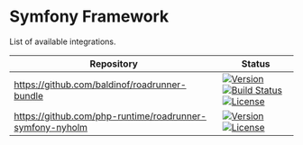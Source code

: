 # Symfony Framework

List of available integrations.

Repository | Status
--- | ---
https://github.com/baldinof/roadrunner-bundle | [![Version][baldinof_badge_php_version]][baldinof_link_packagist] [![Build Status][baldinof_badge_build_status]][baldinof_link_build_status] [![License][baldinof_badge_license]][baldinof_link_license]
https://github.com/php-runtime/roadrunner-symfony-nyholm | [![Version][phpruntime_badge_php_version]][phpruntime_link_packagist] [![License][phpruntime_badge_license]][phpruntime_link_license]

[baldinof_badge_packagist_version]:https://img.shields.io/packagist/v/baldinof/roadrunner-bundle.svg?maxAge=180
[baldinof_badge_php_version]:https://img.shields.io/packagist/php-v/baldinof/roadrunner-bundle.svg?longCache=true
[baldinof_badge_build_status]:https://img.shields.io/github/workflow/status/baldinof/roadrunner-bundle/CI
[baldinof_badge_license]:https://img.shields.io/packagist/l/baldinof/roadrunner-bundle.svg?longCache=true
[baldinof_link_packagist]:https://packagist.org/packages/baldinof/roadrunner-bundle
[baldinof_link_build_status]:https://github.com/baldinof/roadrunner-bundle/actions
[baldinof_link_license]:https://github.com/baldinof/roadrunner-bundle/blob/master/LICENSE

[phpruntime_badge_packagist_version]:https://img.shields.io/packagist/v/runtime/roadrunner-symfony-nyholm.svg?maxAge=180
[phpruntime_badge_php_version]:https://img.shields.io/packagist/php-v/symfony/runtime.svg?longCache=true
[phpruntime_badge_license]:https://img.shields.io/packagist/l/runtime/roadrunner-symfony-nyholm.svg?longCache=true
[phpruntime_link_packagist]:https://packagist.org/packages/runtime/roadrunner-symfony-nyholm
[phpruntime_link_build_status]:https://github.com/php-runtime/runtime/actions
[phpruntime_link_license]:https://github.com/php-runtime/roadrunner-symfony-nyholm/blob/master/LICENSE
